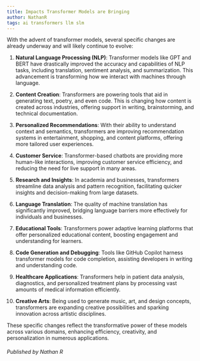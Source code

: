 ```yaml
---
title: Impacts Transformer Models are Bringing
author: NathanR
tags: ai transformers llm slm
---
```


With the advent of transformer models, several specific changes are already underway and will likely continue to evolve:

1. **Natural Language Processing (NLP)**: Transformer models like GPT and BERT have drastically improved the accuracy and capabilities of NLP tasks, including translation, sentiment analysis, and summarization. This advancement is transforming how we interact with machines through language.

2. **Content Creation**: Transformers are powering tools that aid in generating text, poetry, and even code. This is changing how content is created across industries, offering support in writing, brainstorming, and technical documentation.

3. **Personalized Recommendations**: With their ability to understand context and semantics, transformers are improving recommendation systems in entertainment, shopping, and content platforms, offering more tailored user experiences.

4. **Customer Service**: Transformer-based chatbots are providing more human-like interactions, improving customer service efficiency, and reducing the need for live support in many areas.

5. **Research and Insights**: In academia and businesses, transformers streamline data analysis and pattern recognition, facilitating quicker insights and decision-making from large datasets.

6. **Language Translation**: The quality of machine translation has significantly improved, bridging language barriers more effectively for individuals and businesses.

7. **Educational Tools**: Transformers power adaptive learning platforms that offer personalized educational content, boosting engagement and understanding for learners.

8. **Code Generation and Debugging**: Tools like GitHub Copilot harness transformer models for code completion, assisting developers in writing and understanding code.

9. **Healthcare Applications**: Transformers help in patient data analysis, diagnostics, and personalized treatment plans by processing vast amounts of medical information efficiently.

10. **Creative Arts**: Being used to generate music, art, and design concepts, transformers are expanding creative possibilities and sparking innovation across artistic disciplines.

These specific changes reflect the transformative power of these models across various domains, enhancing efficiency, creativity, and personalization in numerous applications.



###### Published by Nathan R